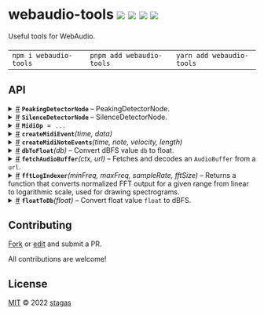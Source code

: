<h1>
webaudio-tools <a href="https://npmjs.org/package/webaudio-tools"><img src="https://img.shields.io/badge/npm-v2.0.0-F00.svg?colorA=000"/></a> <a href="src"><img src="https://img.shields.io/badge/loc-193-FFF.svg?colorA=000"/></a> <a href="https://cdn.jsdelivr.net/npm/webaudio-tools@2.0.0/dist/webaudio-tools.min.js"><img src="https://img.shields.io/badge/brotli-1K-333.svg?colorA=000"/></a> <a href="LICENSE"><img src="https://img.shields.io/badge/license-MIT-F0B.svg?colorA=000"/></a>
</h1>

<p></p>

Useful tools for WebAudio.

<h4>
<table><tr><td title="Triple click to select and copy paste">
<code>npm i webaudio-tools </code>
</td><td title="Triple click to select and copy paste">
<code>pnpm add webaudio-tools </code>
</td><td title="Triple click to select and copy paste">
<code>yarn add webaudio-tools</code>
</td></tr></table>
</h4>

## API

<p>  <details id="PeakingDetectorNode$34" title="Class" ><summary><span><a href="#PeakingDetectorNode$34">#</a></span>  <code><strong>PeakingDetectorNode</strong></code>     &ndash; PeakingDetectorNode.</summary>  <a href="src/peaking-detector.ts#L22">src/peaking-detector.ts#L22</a>  <ul>  <p>

Detects if signal is peaking above a threshold and emits `peaking` event.

```ts
const peakingDetectorNode = new PeakingDetectorNode(ctx)
peakingDetectorNode.decibelsThreshold = -1
peakingDetectorNode.onpeaking = () => console.log('peaking')

someAudioNode.connect(peakingDetectorNode)
// ... sometime later peaking is detected and fired once ...
// => console: "peaking"
//
// ... then when issue is resolved by user
// we make it possible to emit "peaking" event again
peakingDetectorNode.reset()
```

</p>
      <p>  <details id="constructor$35" title="Constructor" ><summary><span><a href="#constructor$35">#</a></span>  <code><strong>constructor</strong></code><em>(ctx)</em>    </summary>  <a href="src/peaking-detector.ts#L32">src/peaking-detector.ts#L32</a>  <ul>    <p>  <details id="new PeakingDetectorNode$36" title="ConstructorSignature" ><summary><span><a href="#new PeakingDetectorNode$36">#</a></span>  <code><strong>new PeakingDetectorNode</strong></code><em>()</em>    </summary>    <ul><p><a href="#PeakingDetectorNode$34">PeakingDetectorNode</a></p>      <p>  <details id="ctx$37" title="Parameter" ><summary><span><a href="#ctx$37">#</a></span>  <code><strong>ctx</strong></code>    </summary>    <ul><p><span>BaseAudioContext</span></p>        </ul></details></p>  </ul></details></p>    </ul></details><details id="decibelsThreshold$39" title="Property" ><summary><span><a href="#decibelsThreshold$39">#</a></span>  <code><strong>decibelsThreshold</strong></code>  <span><span>&nbsp;=&nbsp;</span>  <code>-1</code></span>   &ndash; Decibels threshold in dBFS to emit peaking when above</summary>  <a href="src/peaking-detector.ts#L26">src/peaking-detector.ts#L26</a>  <ul><p>number</p>        </ul></details><details id="isPeaking$38" title="Property" ><summary><span><a href="#isPeaking$38">#</a></span>  <code><strong>isPeaking</strong></code>  <span><span>&nbsp;=&nbsp;</span>  <code>false</code></span>   &ndash; Indicator whether node is peaking</summary>  <a href="src/peaking-detector.ts#L24">src/peaking-detector.ts#L24</a>  <ul><p>boolean</p>        </ul></details><details id="onpeaking$40" title="Method" ><summary><span><a href="#onpeaking$40">#</a></span>  <code><strong>onpeaking</strong></code><em>()</em>     &ndash; Event callback that fires when peaking is detected</summary>  <a href="src/peaking-detector.ts#L28">src/peaking-detector.ts#L28</a>  <ul>    <p>      <p><strong>onpeaking</strong><em>()</em>  &nbsp;=&gt;  <ul>void</ul></p></p>    </ul></details><details id="reset$43" title="Method" ><summary><span><a href="#reset$43">#</a></span>  <code><strong>reset</strong></code><em>()</em>    </summary>  <a href="src/peaking-detector.ts#L56">src/peaking-detector.ts#L56</a>  <ul>    <p>      <p><strong>reset</strong><em>()</em>  &nbsp;=&gt;  <ul>void</ul></p></p>    </ul></details></p></ul></details><details id="SilenceDetectorNode$45" title="Class" ><summary><span><a href="#SilenceDetectorNode$45">#</a></span>  <code><strong>SilenceDetectorNode</strong></code>     &ndash; SilenceDetectorNode.</summary>  <a href="src/silence-detector.ts#L23">src/silence-detector.ts#L23</a>  <ul>  <p>

Emits `silent` when signal is producing silence for a given amount of time
and emits `playing` when it starts playing.

```ts
const silenceDetectorNode = await SilenceDetectorNode.create(ctx)
silenceDetectorNode.silenceThresholdSeconds = 0.5
silenceDetectorNode.onplaying = () => console.log('playing')
silenceDetectorNode.onsilent = () => console.log('silent')

oscillatorNode.connect(silenceDetectorNode)
oscillatorNode.start() // => console: "playing"
...
oscillatorNode.stop()
// ... after 0.5 seconds ...
// => console: "silent"
```

</p>
      <p>  <details id="constructor$56" title="Constructor" ><summary><span><a href="#constructor$56">#</a></span>  <code><strong>constructor</strong></code><em>(context, options)</em>    </summary>  <a href="src/silence-detector.ts#L57">src/silence-detector.ts#L57</a>  <ul>    <p>  <details id="new SilenceDetectorNode$57" title="ConstructorSignature" ><summary><span><a href="#new SilenceDetectorNode$57">#</a></span>  <code><strong>new SilenceDetectorNode</strong></code><em>()</em>    </summary>    <ul><p><a href="#SilenceDetectorNode$45">SilenceDetectorNode</a></p>      <p>  <details id="context$58" title="Parameter" ><summary><span><a href="#context$58">#</a></span>  <code><strong>context</strong></code>    </summary>    <ul><p><span>BaseAudioContext</span></p>        </ul></details><details id="options$59" title="Parameter" ><summary><span><a href="#options$59">#</a></span>  <code><strong>options</strong></code>    </summary>    <ul><p><span>AudioWorkletNodeOptions</span> &amp; {<p>  <details id="processorOptions$61" title="Property" ><summary><span><a href="#processorOptions$61">#</a></span>  <code><strong>processorOptions</strong></code>    </summary>  <a href="src/silence-detector.ts#L60">src/silence-detector.ts#L60</a>  <ul><p><span>Partial</span>&lt;<span>SilenceDetectorOptions</span>&gt;</p>        </ul></details></p>}</p>        </ul></details></p>  </ul></details></p>    </ul></details><details id="isSilent$66" title="Property" ><summary><span><a href="#isSilent$66">#</a></span>  <code><strong>isSilent</strong></code>  <span><span>&nbsp;=&nbsp;</span>  <code>true</code></span>  </summary>  <a href="src/silence-detector.ts#L55">src/silence-detector.ts#L55</a>  <ul><p>boolean</p>        </ul></details><details id="hasRegistered$46" title="Property" ><summary><span><a href="#hasRegistered$46">#</a></span>  <code><strong>hasRegistered</strong></code>  <span><span>&nbsp;=&nbsp;</span>  <code>false</code></span>  </summary>  <a href="src/silence-detector.ts#L24">src/silence-detector.ts#L24</a>  <ul><p>boolean</p>        </ul></details><details id="onplaying$64" title="Method" ><summary><span><a href="#onplaying$64">#</a></span>  <code><strong>onplaying</strong></code><em>()</em>     &ndash; Event callback that fires when node detects audio</summary>  <a href="src/silence-detector.ts#L53">src/silence-detector.ts#L53</a>  <ul>    <p>      <p><strong>onplaying</strong><em>()</em>  &nbsp;=&gt;  <ul>void</ul></p></p>    </ul></details><details id="onsilence$62" title="Method" ><summary><span><a href="#onsilence$62">#</a></span>  <code><strong>onsilence</strong></code><em>()</em>     &ndash; Event callback that fires when node detects silence</summary>  <a href="src/silence-detector.ts#L51">src/silence-detector.ts#L51</a>  <ul>    <p>      <p><strong>onsilence</strong><em>()</em>  &nbsp;=&gt;  <ul>void</ul></p></p>    </ul></details><details id="create$50" title="Method" ><summary><span><a href="#create$50">#</a></span>  <code><strong>create</strong></code><em>(context, options)</em>    </summary>  <a href="src/silence-detector.ts#L38">src/silence-detector.ts#L38</a>  <ul>    <p>    <details id="context$52" title="Parameter" ><summary><span><a href="#context$52">#</a></span>  <code><strong>context</strong></code>    </summary>    <ul><p><span>BaseAudioContext</span></p>        </ul></details><details id="options$53" title="Parameter" ><summary><span><a href="#options$53">#</a></span>  <code><strong>options</strong></code>  <span><span>&nbsp;=&nbsp;</span>  <code>{}</code></span>  </summary>    <ul><p><span>AudioWorkletNodeOptions</span> &amp; {<p>  <details id="processorOptions$55" title="Property" ><summary><span><a href="#processorOptions$55">#</a></span>  <code><strong>processorOptions</strong></code>    </summary>  <a href="src/silence-detector.ts#L41">src/silence-detector.ts#L41</a>  <ul><p><span>Partial</span>&lt;<span>SilenceDetectorOptions</span>&gt;</p>        </ul></details></p>}</p>        </ul></details>  <p><strong>create</strong><em>(context, options)</em>  &nbsp;=&gt;  <ul><span>Promise</span>&lt;<a href="#SilenceDetectorNode$45">SilenceDetectorNode</a>&gt;</ul></p></p>    </ul></details><details id="register$47" title="Method" ><summary><span><a href="#register$47">#</a></span>  <code><strong>register</strong></code><em>(context)</em>    </summary>  <a href="src/silence-detector.ts#L26">src/silence-detector.ts#L26</a>  <ul>    <p>    <details id="context$49" title="Parameter" ><summary><span><a href="#context$49">#</a></span>  <code><strong>context</strong></code>    </summary>    <ul><p><span>BaseAudioContext</span></p>        </ul></details>  <p><strong>register</strong><em>(context)</em>  &nbsp;=&gt;  <ul><span>Promise</span>&lt;void&gt;</ul></p></p>    </ul></details></p></ul></details><details id="MidiOp$20" title="Variable" ><summary><span><a href="#MidiOp$20">#</a></span>  <code><strong>MidiOp</strong></code>  <span><span>&nbsp;=&nbsp;</span>  <code>...</code></span>  </summary>  <a href="src/midi-events.ts#L1">src/midi-events.ts#L1</a>  <ul><p>{<p>  <details id="NoteOff$22" title="Property" ><summary><span><a href="#NoteOff$22">#</a></span>  <code><strong>NoteOff</strong></code>  <span><span>&nbsp;=&nbsp;</span>  <code>0x80</code></span>  </summary>    <ul><p>number</p>        </ul></details><details id="NoteOn$23" title="Property" ><summary><span><a href="#NoteOn$23">#</a></span>  <code><strong>NoteOn</strong></code>  <span><span>&nbsp;=&nbsp;</span>  <code>0x90</code></span>  </summary>    <ul><p>number</p>        </ul></details></p>}</p>        </ul></details><details id="createMidiEvent$24" title="Function" ><summary><span><a href="#createMidiEvent$24">#</a></span>  <code><strong>createMidiEvent</strong></code><em>(time, data)</em>    </summary>  <a href="src/midi-events.ts#L14">src/midi-events.ts#L14</a>  <ul>    <p>    <details id="time$26" title="Parameter" ><summary><span><a href="#time$26">#</a></span>  <code><strong>time</strong></code>    </summary>    <ul><p>number</p>        </ul></details><details id="data$27" title="Parameter" ><summary><span><a href="#data$27">#</a></span>  <code><strong>data</strong></code>    </summary>    <ul><p>number  []</p>        </ul></details>  <p><strong>createMidiEvent</strong><em>(time, data)</em>  &nbsp;=&gt;  <ul><span>MIDIMessageEvent</span></ul></p></p>    </ul></details><details id="createMidiNoteEvents$28" title="Function" ><summary><span><a href="#createMidiNoteEvents$28">#</a></span>  <code><strong>createMidiNoteEvents</strong></code><em>(time, note, velocity, length)</em>    </summary>  <a href="src/midi-events.ts#L20">src/midi-events.ts#L20</a>  <ul>    <p>    <details id="time$30" title="Parameter" ><summary><span><a href="#time$30">#</a></span>  <code><strong>time</strong></code>    </summary>    <ul><p>number</p>        </ul></details><details id="note$31" title="Parameter" ><summary><span><a href="#note$31">#</a></span>  <code><strong>note</strong></code>    </summary>    <ul><p>number</p>        </ul></details><details id="velocity$32" title="Parameter" ><summary><span><a href="#velocity$32">#</a></span>  <code><strong>velocity</strong></code>    </summary>    <ul><p>number</p>        </ul></details><details id="length$33" title="Parameter" ><summary><span><a href="#length$33">#</a></span>  <code><strong>length</strong></code>    </summary>    <ul><p>number</p>        </ul></details>  <p><strong>createMidiNoteEvents</strong><em>(time, note, velocity, length)</em>  &nbsp;=&gt;  <ul><span>MIDIMessageEvent</span>  []</ul></p></p>    </ul></details><details id="dbToFloat$1" title="Function" ><summary><span><a href="#dbToFloat$1">#</a></span>  <code><strong>dbToFloat</strong></code><em>(db)</em>     &ndash; Convert dBFS value <code>db</code> to float.</summary>  <a href="src/db.ts#L7">src/db.ts#L7</a>  <ul>    <p>    <details id="db$3" title="Parameter" ><summary><span><a href="#db$3">#</a></span>  <code><strong>db</strong></code>     &ndash; Value in dBFS</summary>    <ul><p>number</p>        </ul></details>  <p><strong>dbToFloat</strong><em>(db)</em>  &nbsp;=&gt;  <ul>number</ul></p></p>    </ul></details><details id="fetchAudioBuffer$7" title="Function" ><summary><span><a href="#fetchAudioBuffer$7">#</a></span>  <code><strong>fetchAudioBuffer</strong></code><em>(ctx, url)</em>     &ndash; Fetches and decodes an <code>AudioBuffer</code> from a <code>url</code>.</summary>  <a href="src/fetch-audio-buffer.ts#L8">src/fetch-audio-buffer.ts#L8</a>  <ul>    <p>    <details id="ctx$9" title="Parameter" ><summary><span><a href="#ctx$9">#</a></span>  <code><strong>ctx</strong></code>     &ndash; AudioContext to use.</summary>    <ul><p><span>AudioContext</span></p>        </ul></details><details id="url$10" title="Parameter" ><summary><span><a href="#url$10">#</a></span>  <code><strong>url</strong></code>     &ndash; URL to fetch audio file from.</summary>    <ul><p>string</p>        </ul></details>  <p><strong>fetchAudioBuffer</strong><em>(ctx, url)</em>  &nbsp;=&gt;  <ul><span>Promise</span>&lt;<span>AudioBuffer</span>&gt;</ul></p></p>    </ul></details><details id="fftLogIndexer$11" title="Function" ><summary><span><a href="#fftLogIndexer$11">#</a></span>  <code><strong>fftLogIndexer</strong></code><em>(minFreq, maxFreq, sampleRate, fftSize)</em>     &ndash; Returns a function that converts normalized FFT output for a given range
from linear to logarithmic scale, used for drawing spectrograms.</summary>  <a href="src/fft-log-indexer.ts#L11">src/fft-log-indexer.ts#L11</a>  <ul>    <p>    <details id="minFreq$13" title="Parameter" ><summary><span><a href="#minFreq$13">#</a></span>  <code><strong>minFreq</strong></code>     &ndash; Minimum frequency.</summary>    <ul><p>number</p>        </ul></details><details id="maxFreq$14" title="Parameter" ><summary><span><a href="#maxFreq$14">#</a></span>  <code><strong>maxFreq</strong></code>     &ndash; Maximum frequency.</summary>    <ul><p>number</p>        </ul></details><details id="sampleRate$15" title="Parameter" ><summary><span><a href="#sampleRate$15">#</a></span>  <code><strong>sampleRate</strong></code>     &ndash; Sample rate.</summary>    <ul><p>number</p>        </ul></details><details id="fftSize$16" title="Parameter" ><summary><span><a href="#fftSize$16">#</a></span>  <code><strong>fftSize</strong></code>    </summary>    <ul><p>number</p>        </ul></details>  <p><strong>fftLogIndexer</strong><em>(minFreq, maxFreq, sampleRate, fftSize)</em>  &nbsp;=&gt;  <ul><details id="__type$17" title="Function" ><summary><span><a href="#__type$17">#</a></span>  <em>(normal)</em>    </summary>    <ul>    <p>    <details id="normal$19" title="Parameter" ><summary><span><a href="#normal$19">#</a></span>  <code><strong>normal</strong></code>    </summary>    <ul><p>number</p>        </ul></details>  <p><strong></strong><em>(normal)</em>  &nbsp;=&gt;  <ul>number</ul></p></p>    </ul></details></ul></p></p>    </ul></details><details id="floatToDb$4" title="Function" ><summary><span><a href="#floatToDb$4">#</a></span>  <code><strong>floatToDb</strong></code><em>(float)</em>     &ndash; Convert float value <code>float</code> to dBFS.</summary>  <a href="src/db.ts#L15">src/db.ts#L15</a>  <ul>    <p>    <details id="float$6" title="Parameter" ><summary><span><a href="#float$6">#</a></span>  <code><strong>float</strong></code>     &ndash; Value in float</summary>    <ul><p>number</p>        </ul></details>  <p><strong>floatToDb</strong><em>(float)</em>  &nbsp;=&gt;  <ul>number</ul></p></p>    </ul></details></p>

## Contributing

[Fork](https://github.com/stagas/webaudio-tools/fork) or [edit](https://github.dev/stagas/webaudio-tools) and submit a PR.

All contributions are welcome!

## License

<a href="LICENSE">MIT</a> &copy; 2022 [stagas](https://github.com/stagas)
